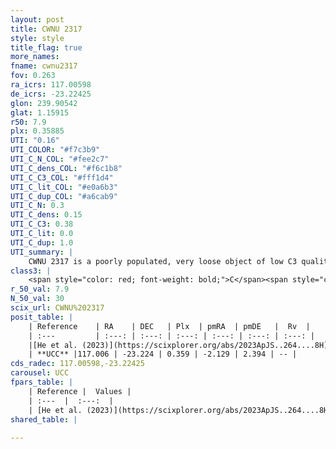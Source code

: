 ```yaml
---
layout: post
title: CWNU 2317
style: style
title_flag: true
more_names: 
fname: cwnu2317
fov: 0.263
ra_icrs: 117.00598
de_icrs: -23.22425
glon: 239.90542
glat: 1.15915
r50: 7.9
plx: 0.35885
UTI: "0.16"
UTI_COLOR: "#f7c3b9"
UTI_C_N_COL: "#fee2c7"
UTI_C_dens_COL: "#f6c1b8"
UTI_C_C3_COL: "#fff1d4"
UTI_C_lit_COL: "#e0a6b3"
UTI_C_dup_COL: "#a6cab9"
UTI_C_N: 0.3
UTI_C_dens: 0.15
UTI_C_C3: 0.38
UTI_C_lit: 0.0
UTI_C_dup: 1.0
UTI_summary: |
    CWNU 2317 is a poorly populated, very loose object of low C3 quality. It was recently reported in the literature.
class3: |
    <span style="color: red; font-weight: bold;">C</span><span style="color: #FFC300; font-weight: bold;">B</span>
r_50_val: 7.9
N_50_val: 30
scix_url: CWNU%202317
posit_table: |
    | Reference    | RA    | DEC   | Plx  | pmRA  | pmDE   |  Rv  |
    | :---         | :---: | :---: | :---: | :---: | :---: | :---: |
    |[He et al. (2023)](https://scixplorer.org/abs/2023ApJS..264....8H) | 117.006 | -23.227 | 0.338 | -2.145 | 2.417 | 79.48 |
    | **UCC** |117.006 | -23.224 | 0.359 | -2.129 | 2.394 | -- | 
cds_radec: 117.00598,-23.22425
carousel: UCC
fpars_table: |
    | Reference |  Values |
    | :---  |  :---:  |
    | [He et al. (2023)](https://scixplorer.org/abs/2023ApJS..264....8H) | `A0=1.6, m-M=12.05, logAge=8.7` |
shared_table: |
    
---
```

